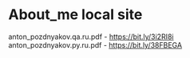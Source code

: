 # About_me local site
anton_pozdnyakov.qa.ru.pdf - https://bit.ly/3i2RI8i
anton_pozdnyakov.py.ru.pdf - https://bit.ly/38FBEGA
